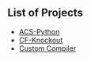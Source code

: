 ## List of Projects


* [ACS-Python](https://github.com/poornasyamasundar/SE-VSCode-Tool)
* [CF-Knockout](https://github.com/Manjunath0408/CFKnockout)
* [Custom Compiler](https://github.com/Manjunath0408)
